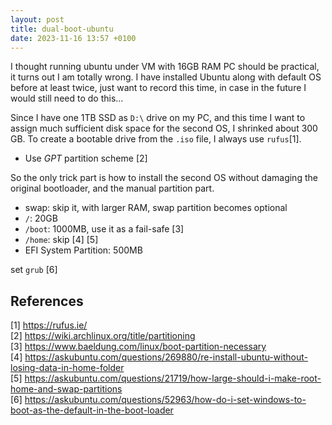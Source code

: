 ```yaml
---
layout: post
title: dual-boot-ubuntu
date: 2023-11-16 13:57 +0100
---
```



I thought running ubuntu under VM with 16GB RAM PC should be practical, it turns out I am totally wrong. I have installed Ubuntu along with default OS before at least twice, just want to record this time, in case in the future I would still need to do this...

Since I have one 1TB SSD as `D:\` drive on my PC, and this time I want to assign much sufficient disk space for the second OS, I shrinked about 300 GB. To create a bootable drive from the `.iso` file, I always use `rufus`[1]. 
- Use *GPT* partition scheme [2]

So the only trick part is how to install the second OS without damaging the original bootloader, and the manual partition part.

- swap: skip it, with larger RAM, swap partition becomes optional
- `/`: 20GB
- `/boot`: 1000MB, use it as a fail-safe [3]
- `/home`: skip [4] [5]
- EFI System Partition: 500MB

set `grub` [6]


## References
[1] https://rufus.ie/ <br>
[2] https://wiki.archlinux.org/title/partitioning <br>
[3] https://www.baeldung.com/linux/boot-partition-necessary <br>
[4] https://askubuntu.com/questions/269880/re-install-ubuntu-without-losing-data-in-home-folder <br>
[5] https://askubuntu.com/questions/21719/how-large-should-i-make-root-home-and-swap-partitions <br>
[6] https://askubuntu.com/questions/52963/how-do-i-set-windows-to-boot-as-the-default-in-the-boot-loader
